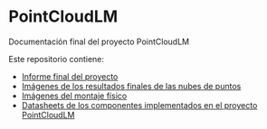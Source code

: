 # PointCloudLM
Documentación final del proyecto PointCloudLM

Este repositorio contiene:
* [Informe final del proyecto](https://github.com/Lujano/PointCloudLM/wiki)
* [Imágenes de los resultados finales de las nubes de puntos](https://github.com/Lujano/PointCloudLM/tree/master/Pointclouds)
* [Imágenes del montaje físico](https://github.com/Lujano/PointCloudLM/tree/master/Hardware/Montaje)
* [Datasheets de los componentes implementados en el proyecto PointCloudLM](https://github.com/Lujano/PointCloudLM/tree/master/Hardware/Datasheets)



